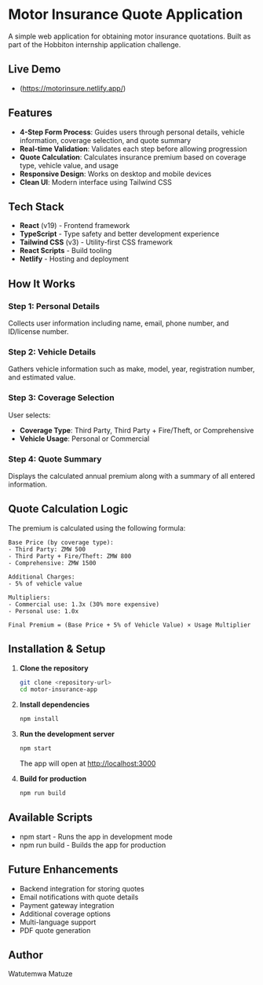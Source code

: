 ﻿# Motor Insurance Quote Application

A simple web application for obtaining motor insurance quotations. Built as part of the Hobbiton internship application challenge.

## Live Demo

- (https://motorinsure.netlify.app/)

## Features

- **4-Step Form Process**: Guides users through personal details, vehicle information, coverage selection, and quote summary
- **Real-time Validation**: Validates each step before allowing progression
- **Quote Calculation**: Calculates insurance premium based on coverage type, vehicle value, and usage
- **Responsive Design**: Works on desktop and mobile devices
- **Clean UI**: Modern interface using Tailwind CSS

## Tech Stack

- **React** (v19) - Frontend framework
- **TypeScript** - Type safety and better development experience
- **Tailwind CSS** (v3) - Utility-first CSS framework
- **React Scripts** - Build tooling
- **Netlify** - Hosting and deployment

## How It Works

### Step 1: Personal Details

Collects user information including name, email, phone number, and ID/license number.

### Step 2: Vehicle Details

Gathers vehicle information such as make, model, year, registration number, and estimated value.

### Step 3: Coverage Selection

User selects:

- **Coverage Type**: Third Party, Third Party + Fire/Theft, or Comprehensive
- **Vehicle Usage**: Personal or Commercial

### Step 4: Quote Summary

Displays the calculated annual premium along with a summary of all entered information.

## Quote Calculation Logic

The premium is calculated using the following formula:

```
Base Price (by coverage type):
- Third Party: ZMW 500
- Third Party + Fire/Theft: ZMW 800
- Comprehensive: ZMW 1500

Additional Charges:
- 5% of vehicle value

Multipliers:
- Commercial use: 1.3x (30% more expensive)
- Personal use: 1.0x

Final Premium = (Base Price + 5% of Vehicle Value) × Usage Multiplier
```

## Installation & Setup

1. **Clone the repository**

   ```bash
   git clone <repository-url>
   cd motor-insurance-app
   ```

2. **Install dependencies**

   ```bash
   npm install
   ```

3. **Run the development server**

   ```bash
   npm start
   ```

   The app will open at [http://localhost:3000](http://localhost:3000)

4. **Build for production**
   ```bash
   npm run build
   ```

## Available Scripts

- npm start - Runs the app in development mode
- npm run build - Builds the app for production


## Future Enhancements

- Backend integration for storing quotes
- Email notifications with quote details
- Payment gateway integration
- Additional coverage options
- Multi-language support
- PDF quote generation

## Author

Watutemwa Matuze 
